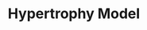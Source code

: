 ---
annotations:
- type: Pathway Ontology
  value: hypertrophic cardiomyopathy pathway
authors:
- MaintBot
- Egonw
- Jmelius
description: ''
last-edited: 2016-08-12
organisms:
- Gallus gallus
redirect_from:
- /index.php/Pathway:WP756
- /instance/WP756
schema-jsonld:
- '@context': https://schema.org/
  '@id': https://wikipathways.github.io/pathways/WP756.html
  '@type': Dataset
  creator:
    '@type': Organization
    name: WikiPathways
  description: ''
  keywords:
  - MINOR
  - IFNG
  - WDR1
  - IFRD1
  - EIF4E
  - MYOG
  - HBEGF
  - IL1R1
  - ZEB1
  - ANKRD1
  - CYR61
  - ATF3
  - VEGFA
  - EIF4EBP1
  - '?'
  - IL18
  - DUSP14
  - NR4A3
  - JUND
  - MSTN
  - ADAM10
  - IL1A
  license: CC0
  name: Hypertrophy Model
seo: CreativeWork
title: Hypertrophy Model
wpid: WP756
---